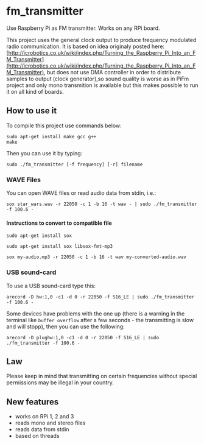 # fm_transmitter

Use Raspberry Pi as FM transmitter. Works on any RPi board.

This project uses the general clock output to produce frequency modulated radio communication. It is based on idea originaly posted here: [http://icrobotics.co.uk/wiki/index.php/Turning_the_Raspberry_Pi_Into_an_FM_Transmitter](http://icrobotics.co.uk/wiki/index.php/Turning_the_Raspberry_Pi_Into_an_FM_Transmitter), but does not use DMA controller in order to distribute samples to output (clock generator),so sound quality is worse as in PiFm project and only mono transmition is available but this makes possible to run it on all kind of boards.

## How to use it

To compile this project use commands below:
```
sudo apt-get install make gcc g++
make
``` 

Then you can use it by typing:
```
sudo ./fm_transmitter [-f frequency] [-r] filename
```

### WAVE Files
You can open WAVE files or read audio data from stdin, i.e.:
```
sox star_wars.wav -r 22050 -c 1 -b 16 -t wav - | sudo ./fm_transmitter -f 100.6 -
```
#### Instructions to convert to compatible file
```
sudo apt-get install sox
```
```
sudo apt-get install sox libsox-fmt-mp3
```
```
sox my-audio.mp3 -r 22050 -c 1 -b 16 -t wav my-converted-audio.wav
```

### USB sound-card
To use a USB sound-card type this:
```
arecord -D hw:1,0 -c1 -d 0 -r 22050 -f S16_LE | sudo ./fm_transmitter -f 100.6 -
```
Some devices have problems with the one up (there is a warning in the terminal like ``` buffer overflow ``` after a few seconds - the transmitting is slow and will stopp), then you can use the following:
```
arecord -D plughw:1,0 -c1 -d 0 -r 22050 -f S16_LE | sudo ./fm_transmitter -f 100.6 -
```



## Law
Please keep in mind that transmitting on certain frequencies without special permissions may be illegal in your country.

## New features

* works on RPi 1, 2 and 3
* reads mono and stereo files
* reads data from stdin
* based on threads
